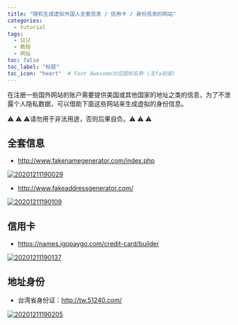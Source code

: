 ```yaml
---
title: "随机生成虚拟外国人全套信息 / 信用卡 / 身份信息的网站"
categories:
  - tutorial
tags:
  - 日记
  - 教程
  - 网站
toc: false
toc_label: "标题"
toc_icon: "heart"  # Font Awesome对应图标名称 (无fa前缀)	
---
```


在注册一些国外网站的账户需要提供美国或其他国家的地址之类的信息，为了不泄露个人隐私数据，可以借助下面这些网站来生成虚拟的身份信息。     

:warning: :warning: :warning:请勿用于非法用途，否则后果自负。:warning: :warning: :warning:

## 全套信息
- <http://www.fakenamegenerator.com/index.php>     

[![20201211190029](https://cdn.jsdelivr.net/gh/sunete/imghost/img20201211190029.png)](https://cdn.jsdelivr.net/gh/sunete/imghost/img20201211190029.png)

- <http://www.fakeaddressgenerator.com/>    

[![20201211190109](https://cdn.jsdelivr.net/gh/sunete/imghost/img20201211190109.png)](https://cdn.jsdelivr.net/gh/sunete/imghost/img20201211190109.png)

## 信用卡
- <https://names.igopaygo.com/credit-card/builder>     

[![20201211190137](https://cdn.jsdelivr.net/gh/sunete/imghost/img20201211190137.png)](https://cdn.jsdelivr.net/gh/sunete/imghost/img20201211190137.png)

## 地址身份
- 台湾省身份证：<http://tw.51240.com/>         

[![20201211190205](https://cdn.jsdelivr.net/gh/sunete/imghost/img20201211190205.png)](https://cdn.jsdelivr.net/gh/sunete/imghost/img20201211190205.png)